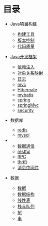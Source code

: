 # 目录
- [Java项目构建](/ch-1/README.md)
  - [构建工具](/ch-1/构建工具.md)
  - [版本控制](/ch-1/版本控制.md)
  - [代码质量](/ch-1/代码质量.md)

- [Java开发框架](/ch-2/README.md)
  - [依赖注入](/ch-2/依赖注入.md)
  - [对象关系映射](/ch-2/ORM.md)
  - [日志](/ch-2/日志.md)
  - [mvc](/ch-2/MVC.md)
  - [Hibernate](/ch-2/Hibernate.md)
  - [mybatis](/ch-2/MyBatis.md)
  - [spring](/ch-2/Spring.md)
  - [springMvc](/ch-2/springMvc.md)
  - [security](/ch-2/security.md "security")

- 数据库
  - [redis](/ch-5/redis.md)
  - [mysql](/ch-5/mysql.md)

- - [数据通信](/ch-3/README.md)
  - [restful](/ch-3/restfull.md)
  - [RPC](/ch-3/RPC.md)
  - [thrift](/ch-3/thrift.md)
  - [消息中间件](/ch-3/消息中间件.md)

- 数据
  - [数据](/ch-4/数据.md)
  - [数据结构](/ch-4/数据结构.md)
  - [线性表](/ch-4/线性表.md)
  - [栈与队列](/ch-4/栈与队列.md)
  - [树](/ch-4/树.md)
  - [串](/ch-4/串.md)
